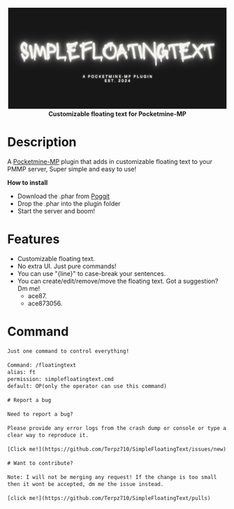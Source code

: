<p align="center">
    <a href="https://github.com/Terpz710/SimpleFloatingText"><img src="https://github.com/Terpz710/SimpleFloatingText/blob/main/icon.png"></img></a><br>
    <b>Customizable floating text for Pocketmine-MP</b>

# Description

A [Pocketmine-MP](https://pmmp.io) plugin that adds in customizable floating text to your PMMP server, Super simple and easy to use!

**How to install**

* Download the .phar from [Poggit](https://poggit.pmmp.io/ci/Terpz710/SimpleFloatingText/~)
* Drop the .phar into the plugin folder
* Start the server and boom!

# Features 

* Customizable floating text.
* No extra UI. Just pure commands!
* You can use "{line}" to case-break your sentences.
* You can create/edit/remove/move the floating text.
  Got a suggestion? Dm me!
    * ace87.
    * ace873056.
 
# Command

```
Just one command to control everything!

Command: /floatingtext
alias: ft
permission: simplefloatingtext.cmd
default: OP(only the operator can use this command)

# Report a bug

Need to report a bug?

Please provide any error logs from the crash dump or console or type a clear way to reproduce it.

[Click me!](https://github.com/Terpz710/SimpleFloatingText/issues/new)

# Want to contribute?

Note: I will not be merging any request! If the change is too small then it wont be accepted, dm me the issue instead.

[click me!](https://github.com/Terpz710/SimpleFloatingText/pulls)
